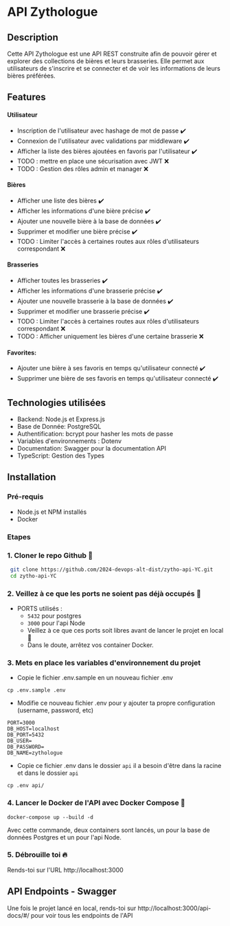 # API Zythologue

## Description

Cette API Zythologue est une API REST construite afin de pouvoir gérer et explorer des collections de bières et leurs brasseries. Elle permet aux utilisateurs de s'inscrire et se connecter et de voir les informations de leurs bières préférées. 

## Features

#### Utilisateur

- Inscription de l'utilisateur avec hashage de mot de passe ✔️
- Connexion de l'utilisateur avec validations par middleware ✔️
- Afficher la liste des bières ajoutées en favoris par l'utilisateur ✔️
- TODO : mettre en place une sécurisation avec JWT ❌
- TODO : Gestion des rôles admin et manager ❌

#### Bières

- Afficher une liste des bières ✔️
- Afficher les informations d'une bière précise ✔️
- Ajouter une nouvelle bière à la base de données ✔️
- Supprimer et modifier une bière précise ✔️
- TODO : Limiter l'accès à certaines routes aux rôles d'utilisateurs correspondant ❌

#### Brasseries

- Afficher toutes les brasseries ✔️
- Afficher les informations d'une brasserie précise ✔️
- Ajouter une nouvelle brasserie à la base de données ✔️
- Supprimer et modifier une brasserie précise ✔️
- TODO : Limiter l'accès à certaines routes aux rôles d'utilisateurs correspondant ❌
- TODO : Afficher uniquement les bières d'une certaine brasserie ❌

#### Favorites:

- Ajouter une bière à ses favoris en temps qu'utilisateur connecté ✔️
- Supprimer une bière de ses favoris en temps qu'utilisateur connecté ✔️

## Technologies utilisées

- Backend: Node.js et Express.js
- Base de Donnée: PostgreSQL
- Authentification: bcrypt pour hasher les mots de passe
- Variables d'environnements : Dotenv
- Documentation: Swagger pour la documentation API 
- TypeScript: Gestion des Types

## Installation 

### Pré-requis
- Node.js et NPM installés
- Docker

### Etapes

### 1. Cloner le repo Github 💾

```bash
 git clone https://github.com/2024-devops-alt-dist/zytho-api-YC.git
 cd zytho-api-YC
 ```

### 2. Veillez à ce que les ports ne soient pas déjà occupés 🚢

- PORTS utilisés :
    - ``5432`` pour postgres
    - ``3000`` pour l'api Node
    - Veillez à ce que ces ports soit libres avant de lancer le projet en local 🙂
    - Dans le doute, arrêtez vos container Docker.

### 3. Mets en place les variables d'environnement du projet

- Copie le fichier .env.sample en un nouveau fichier .env

```shell
cp .env.sample .env
````

- Modifie ce nouveau fichier .env pour y ajouter ta propre configuration (username, password, etc)

```
PORT=3000
DB_HOST=localhost
DB_PORT=5432
DB_USER=
DB_PASSWORD=
DB_NAME=zythologue
```
- Copie ce fichier .env dans le dossier `api` il a besoin d'être dans la racine et dans le dossier `api`

```shell
cp .env api/
````

### 4. Lancer le Docker de l'API avec Docker Compose 🐳

 ```
 docker-compose up --build -d
 ```

Avec cette commande, deux containers sont lancés, un pour la base de données Postgres et un pour l'api Node.


### 5. Débrouille toi 🔥

 Rends-toi sur l'URL http://localhost:3000

 ## API Endpoints - Swagger

Une fois le projet lancé en local, rends-toi sur http://localhost:3000/api-docs/#/ pour voir tous les endpoints de l'API